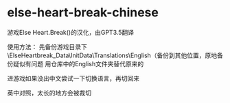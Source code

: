 # else-heart-break-chinese
游戏Else Heart.Break()的汉化，由GPT3.5翻译

使用方法：
先备份游戏目录下\ElseHeartbreak_Data\InitData\Translations\English（备份到其他位置，原地备份疑似有问题
用仓库中的English文件夹替代原来的

进游戏如果没出中文尝试一下切换语言，再切回来

英中对照，太长的地方会被裁切